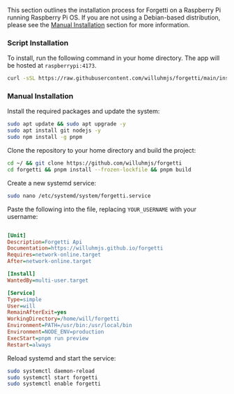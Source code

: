 This section outlines the installation process for Forgetti on a Raspberry Pi running Raspberry Pi OS. If you are not using a Debian-based distribution, please see the [Manual Installation](#manual-installation) section for more information.

### Script Installation

To install, run the following command in your home directory. The app will be hosted at `raspberrypi:4173`.

```bash
curl -sSL https://raw.githubusercontent.com/willuhmjs/forgetti/main/install.sh | sh
```

### Manual Installation

Install the required packages and update the system:

```bash
sudo apt update && sudo apt upgrade -y
sudo apt install git nodejs -y
sudo npm install -g pnpm
```

Clone the repository to your home directory and build the project:

```bash
cd ~/ && git clone https://github.com/willuhmjs/forgetti
cd forgetti && pnpm install --frozen-lockfile && pnpm build
```

Create a new systemd service:

```bash
sudo nano /etc/systemd/system/forgetti.service
```

Paste the following into the file, replacing `YOUR_USERNAME` with your username:

```ini

[Unit]
Description=Forgetti Api
Documentation=https://willuhmjs.github.io/forgetti
Requires=network-online.target
After=network-online.target

[Install]
WantedBy=multi-user.target

[Service]
Type=simple
User=will
RemainAfterExit=yes
WorkingDirectory=/home/will/forgetti
Environment=PATH=/usr/bin:/usr/local/bin
Environment=NODE_ENV=production
ExecStart=pnpm run preview
Restart=always
```

Reload systemd and start the service:

```bash
sudo systemctl daemon-reload
sudo systemctl start forgetti
sudo systemctl enable forgetti
```
